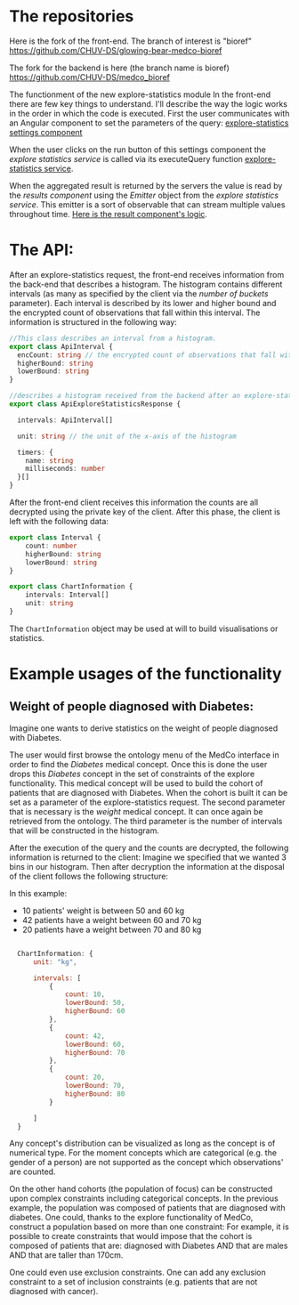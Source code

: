 # The repositories
Here is the fork of the front-end. The branch of interest is "bioref" https://github.com/CHUV-DS/glowing-bear-medco-bioref

The fork for the backend is here (the branch name is bioref) https://github.com/CHUV-DS/medco_bioref
	
The functionment of the new explore-statistics module
In the front-end there are few key things to understand. I'll describe the way the logic works in the order in which the code is executed.
First the user communicates with an Angular component to set the parameters of the query:
[explore-statistics settings component](https://github.com/CHUV-DS/glowing-bear-medco-bioref/blob/bioref/src/app/modules/gb-explore-statistics-module/panel-components/gb-explore-statistics-settings/gb-explore-statistics-settings.component.ts)
 

When the user clicks on the run button of this settings component the *explore statistics service* is called via its executeQuery function
[explore-statistics service](https://github.com/CHUV-DS/glowing-bear-medco-bioref/blob/bioref/src/app/services/explore-statistics.service.ts).



When the aggregated result is returned by the servers the value is read by the *results component* using the *Emitter* object from the *explore statistics service*. This emitter is a sort of observable that can stream multiple values throughout time.
[Here is the result component's logic](https://github.com/CHUV-DS/glowing-bear-medco-bioref/blob/bioref/src/app/modules/gb-explore-statistics-module/panel-components/gb-explore-statistics-results/gb-explore-statistics-results.component.ts).

# The API: 
After an explore-statistics request, the front-end receives information from the back-end that describes a histogram.
The histogram contains different intervals (as many as specified by the client via the *number of buckets* parameter).
Each interval is described by its lower and higher bound and the encrypted count of observations that fall within this interval.
The information is structured in the following way:

```Typescript
//This class describes an interval from a histogram. 
export class ApiInterval {
  encCount: string // the encrypted count of observations that fall within this interval
  higherBound: string
  lowerBound: string
}

//describes a histogram received from the backend after an explore-statistics request
export class ApiExploreStatisticsResponse {

  intervals: ApiInterval[]

  unit: string // the unit of the x-axis of the histogram

  timers: {
    name: string
    milliseconds: number
  }[]
}
```

After the front-end client receives this information the counts are all decrypted using the private key of the client.
After this phase, the client is left with the following data:

```Typescript
export class Interval {
    count: number 
    higherBound: string
    lowerBound: string
}

export class ChartInformation {
    intervals: Interval[]
    unit: string
}
```

The `ChartInformation` object may be used at will to build visualisations or statistics.

# Example usages of the functionality

## Weight of people diagnosed with Diabetes:

Imagine one wants to derive statistics on the weight of people diagnosed with Diabetes.

The user would first browse the ontology menu of the MedCo interface in order to find the *Diabetes* medical concept.
Once this is done the user drops this *Diabetes* concept in the set of constraints of the explore functionality. This medical concept will be used to build the cohort of patients that are diagnosed with Diabetes. 
When the cohort is built it can be set as a parameter of the explore-statistics request.
The second parameter that is necessary is the *weight* medical concept. It can once again be retrieved from the ontology.
The third parameter is the number of intervals that will be constructed in the histogram.

After the execution of the query and the counts are decrypted, the following information is returned to the client:
Imagine we specified that we wanted 3 bins in our histogram. Then after decryption the information at the disposal of the client 
follows the following structure:

In this example:
* 10 patients' weight is between 50 and 60 kg
* 42 patients have a weight between 60 and 70 kg
* 20 patients have a weight between 70 and 80 kg
```javascript

  ChartInformation: {
      unit: "kg",

      intervals: [
          { 
              count: 10,
              lowerBound: 50,
              higherBound: 60
          },
          { 
              count: 42,
              lowerBound: 60,
              higherBound: 70
          },
          { 
              count: 20,
              lowerBound: 70,
              higherBound: 80
          }

      ]
  }

```

Any concept's distribution can be visualized as long as the concept is of numerical type. For the moment concepts which are categorical (e.g. the gender of a person) are not supported as the concept which observations' are counted.

On the other hand cohorts (the population of focus) can be constructed upon complex constraints including categorical concepts. In the previous example, the population was composed of patients that are diagnosed with diabetes. One could, thanks to the explore functionality of MedCo, construct a population based on more than one constraint:
For example, it is possible to create constraints that would impose that the cohort is composed of patients that are:
diagnosed with Diabetes AND that are males AND that are taller than 170cm.

One could even use exclusion constraints. One can add any exclusion constraint to a set of inclusion constraints (e.g. patients that are not diagnosed with cancer).
